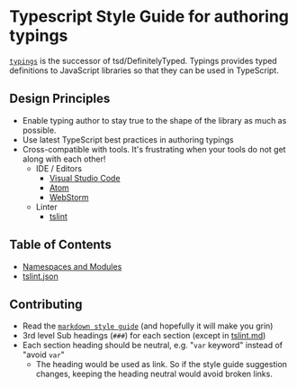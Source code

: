 # Typescript Style Guide for authoring typings
[`typings`](https://github.com/typings/typings) is the successor of tsd/DefinitelyTyped. Typings provides typed definitions to JavaScript libraries so that they can be used in TypeScript.

## Design Principles
* Enable typing author to stay true to the shape of the library as much as possible.
* Use latest TypeScript best practices in authoring typings
* Cross-compatible with tools. It's frustrating when your tools do not get along with each other!
  * IDE / Editors
    * [Visual Studio Code](https://github.com/Microsoft/vscode)
    * [Atom](https://atom.io/)
    * [WebStorm](https://www.jetbrains.com/webstorm/)
  * Linter
    * [tslint](https://github.com/palantir/tslint)

## Table of Contents
* [Namespaces and Modules](namespaces-and-modules.md)
* [tslint.json](tslint.md)

## Contributing
* Read the [`markdown style guide`](../markdown.md) (and hopefully it will make you grin)
* 3rd level Sub headings (`###`) for each section (except in [tslint.md](tslint.md))
* Each section heading should be neutral, e.g. "`var` keyword" instead of "avoid `var`"
  * The heading would be used as link. So if the style guide suggestion changes, keeping the heading neutral would avoid broken links.
